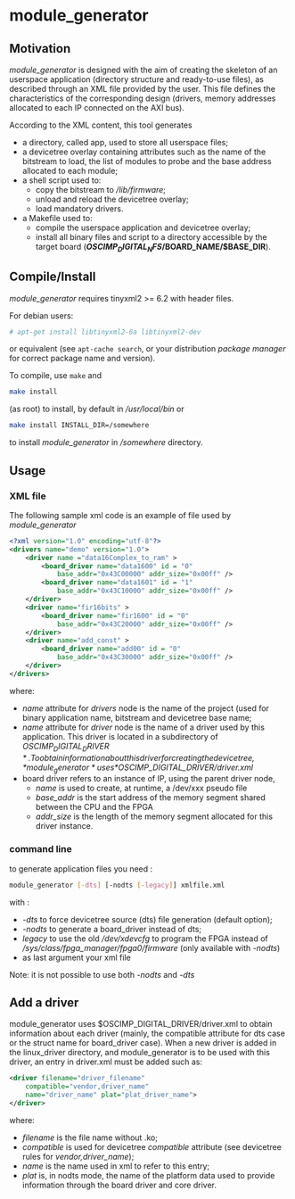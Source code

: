 # module_generator

## Motivation

*module_generator* is designed with the aim of creating the skeleton
of an userspace application
(directory structure and ready-to-use files), as described through an
XML file provided by the user. This file defines the characteristics
of the corresponding design (drivers, memory addresses allocated to
each IP connected on the AXI bus).

According to the XML content, this tool generates
- a directory, called app, used to store all userspace files;
- a devicetree overlay containing attributes such as the name of the
bitstream to load, the list of modules to
   probe and the base address allocated to each module;
- a shell script used to:
	- copy the bitstream to */lib/firmware*;
	- unload and reload the devicetree overlay;
	- load mandatory drivers.
- a Makefile used to:
	- compile the userspace application and devicetree overlay;
	- install all binary files and script to a directory
	accessible by the target board
	(**$OSCIMP_DIGITAL_NFS/$BOARD_NAME/$BASE_DIR**).

## Compile/Install

*module_generator* requires tinyxml2 >= 6.2 with header files.

For debian users:
```bash
# apt-get install libtinyxml2-6a libtinyxml2-dev
```
or equivalent (see ```apt-cache search```, or your distribution *package
manager* for correct package name and version).

To compile, use ```make``` and
```bash
make install
```
(as root) to install, by default in */usr/local/bin* or
```bash
make install INSTALL_DIR=/somewhere
```
to install *module_generator* in */somewhere* directory.

## Usage

### XML file

The following sample xml code is an example of file used by *module_generator*
```xml
<?xml version="1.0" encoding="utf-8"?>
<drivers name="demo" version="1.0">
	<driver name ="data16Complex_to_ram" >
		<board_driver name="data1600" id = "0"
			base_addr="0x43C00000" addr_size="0x00ff" />
		<board_driver name="data1601" id = "1"
			base_addr="0x43C10000" addr_size="0x00ff" />
	</driver>
	<driver name="fir16bits" >
		<board_driver name="fir1600" id = "0"
			base_addr="0x43C20000" addr_size="0x00ff" />
	</driver>
	<driver name="add_const" >
		<board_driver name="add00" id = "0"
			base_addr="0x43C30000" addr_size="0x00ff" />
	</driver>
</drivers>
```

where:
- *name* attribute for *drivers* node is the name of the project (used for
   binary application name, bitstream and devicetree base name;
- *name* attribute for *driver* node is the name of a driver used by this
   application. This driver is located in a subdirectory of
   *$OSCIMP_DIGITAL_DRIVER*. To obtain information about this driver for
   creating the devicetree, *module_generator* uses
   *$OSCIMP_DIGITAL_DRIVER/driver.xml*
- board driver refers to an instance of IP, using the parent driver node,
	- *name* is used to create, at runtime, a /dev/xxx pseudo file
	- *base_addr* is the start address of the memory segment shared
	between the CPU and the FPGA
	- *addr_size* is the length of the memory segment allocated for this driver
	  instance.

### command line

to generate application files you need :
```bash
module_generator [-dts] [-nodts [-legacy]] xmlfile.xml
```

with :
- *-dts* to force devicetree source (dts) file generation (default option);
- *-nodts* to generate a board_driver instead of dts;
- *legacy* to use the old */dev/xdevcfg* to program the FPGA instead of
*/sys/class/fpga_manager/fpga0/firmware* (only available with *-nodts*)
- as last argument your xml file

Note: it is not possible to use both *-nodts* and *-dts*

## Add a driver

module_generator uses $OSCIMP_DIGITAL_DRIVER/driver.xml
to obtain information about each driver (mainly, the compatible attribute
for dts case or the struct name for board_driver case). When a new
driver is added in the linux_driver directory, and module_generator is
to be used
with this driver, an entry in driver.xml must be added such as:

```xml
<driver filename="driver_filename"
    compatible="vendor,driver_name"
    name="driver_name" plat="plat_driver_name">
</driver>

```
where:
- *filename* is the file name without .ko;
- *compatible* is used for devicetree *compatible* attribute (see devicetree
   rules for *vendor,driver_name*);
- *name* is the name used in xml to refer to this entry;
- *plat* is, in nodts mode, the name of the platform data used to provide
   information through the board driver and core driver.

